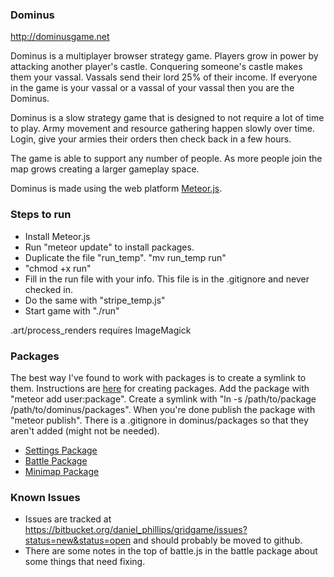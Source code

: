 ### Dominus ###
http://dominusgame.net

Dominus is a multiplayer browser strategy game.  Players grow in power by attacking another player's castle.  Conquering someone's castle makes them your vassal.  Vassals send their lord 25% of their income.  If everyone in the game is your vassal or a vassal of your vassal then you are the Dominus.

Dominus is a slow strategy game that is designed to not require a lot of time to play.  Army movement and resource gathering happen slowly over time.  Login, give your armies their orders then check back in a few hours.

The game is able to support any number of people.  As more people join the map grows creating a larger gameplay space.

Dominus is made using the web platform <a href="http://meteor.com">Meteor.js</a>.


### Steps to run ###

* Install Meteor.js
* Run "meteor update" to install packages.
* Duplicate the file "run_temp".  "mv run_temp run"
* "chmod +x run"
* Fill in the run file with your info.  This file is in the .gitignore and never checked in.
* Do the same with "stripe_temp.js"
* Start game with "./run"

.art/process_renders requires ImageMagick


### Packages ###

The best way I've found to work with packages is to create a symlink to them.  Instructions are <a href="https://meteor.hackpad.com/Unipackage-tvas8pXYMOW">here</a> for creating packages.  Add the package with "meteor add user:package".  Create a symlink with "ln -s /path/to/package /path/to/dominus/packages".  When you're done publish the package with "meteor publish".  There is a .gitignore in dominus/packages so that they aren't added (might not be needed).

* <a href="https://github.com/dan335/dominus-settings">Settings Package</a>
* <a href="https://github.com/dan335/dominus-battle">Battle Package</a>
* <a href="https://github.com/dan335/dominus-minimap">Minimap Package</a>


### Known Issues ###

* Issues are tracked at https://bitbucket.org/daniel_phillips/gridgame/issues?status=new&status=open and should probably be moved to github.
* There are some notes in the top of battle.js in the battle package about some things that need fixing.